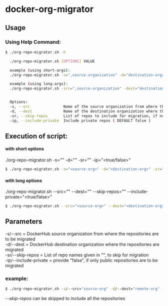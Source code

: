 # docker-org-migrator
## Usage
### Using Help Command:

<!-- Code Blocks -->
```bash
$ ./org-repo-migrator.sh -h

  ./org-repo-migrator.sh [OPTIONS] VALUE

  example (using short-args): 
  ./org-repo-migrator.sh -s=",source-organization" -d="destination-organization" -sr="repo 1 repo 2 ..repo n" -ip="true/false"

  example (using long-args):
  ./org-repo-migrator.sh -src=",source-organization" -dest="destination-organization" --skip-repos="repo 1 repo 2 ..repo n" --include-private="true/false"


  Options:
  -s, --src               Name of the source organization from where the repository needs to be pulled for migration
  -d, --dest              Name of the destination organization where the repository needs to be migrated
  -sr, --skip-repos       List of repos to include for migration, if none is provided results in inclusion of all the repos
  -ip, --include-private  Include private repos ( DEFAULT false )
```

## Execution of script:
#### with short options

./org-repo-migrator.sh -s="" -d="" -sr="" -ip="<true/false>"
```bash
$ ./org-repo-migrator.sh -s="<source-org>" -d="<destination-org>" -sr="<repo names to skip>" -ip="<true/false>"
```
#### with long options

./org-repo-migrator.sh --src="" --dest="" --skip-repos="" --include-private="<true/false>"
``` bash
$ ./org-repo-migrator.sh --src="<source-org>" --dest="<destination-org>" --skip-repos="<repo names to skip>" --include-private="<true/false>"
```
## Parameters

-s/--src = DockerHub source organization from where the repositories are to be migrated <br/>
-d/--dest = DockerHub destination organization where the repositories are migrated <br/>
-sr/--skip-repos = List of repo names given in "", to skip for migration <br/>
-ip/--include-private = provide "false", if only public repositories are to be migrated <br/>

### example:
```bash
$ ./org-repo-migrator.sh -s/--src="source-org" -d/--dest="remote-org" --skip-repos="repo 1 repo 2 ..repo n" --include-private="false"
```
_--skip-repos_ can be skipped to include all the repositories
